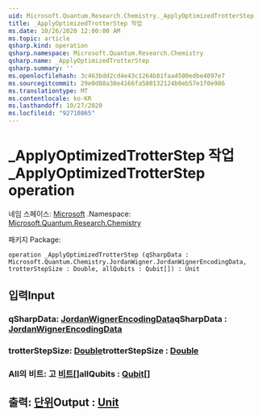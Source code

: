 ```yaml
---
uid: Microsoft.Quantum.Research.Chemistry._ApplyOptimizedTrotterStep
title: _ApplyOptimizedTrotterStep 작업
ms.date: 10/26/2020 12:00:00 AM
ms.topic: article
qsharp.kind: operation
qsharp.namespace: Microsoft.Quantum.Research.Chemistry
qsharp.name: _ApplyOptimizedTrotterStep
qsharp.summary: ''
ms.openlocfilehash: 3c463bdd2cd4e43c1264b81faa4500edbe4097e7
ms.sourcegitcommit: 29e0d88a30e4166fa580132124b0eb57e1f0e986
ms.translationtype: MT
ms.contentlocale: ko-KR
ms.lasthandoff: 10/27/2020
ms.locfileid: "92710865"
---
```

# <a name="_applyoptimizedtrotterstep-operation"></a><span data-ttu-id="947d3-102">_ApplyOptimizedTrotterStep 작업</span><span class="sxs-lookup"><span data-stu-id="947d3-102">_ApplyOptimizedTrotterStep operation</span></span>

<span data-ttu-id="947d3-103">네임 스페이스: [Microsoft](xref:Microsoft.Quantum.Research.Chemistry) .</span><span class="sxs-lookup"><span data-stu-id="947d3-103">Namespace: [Microsoft.Quantum.Research.Chemistry](xref:Microsoft.Quantum.Research.Chemistry)</span></span>

<span data-ttu-id="947d3-104">패키지 [](https://nuget.org/packages/)</span><span class="sxs-lookup"><span data-stu-id="947d3-104">Package: [](https://nuget.org/packages/)</span></span>




```qsharp
operation _ApplyOptimizedTrotterStep (qSharpData : Microsoft.Quantum.Chemistry.JordanWigner.JordanWignerEncodingData, trotterStepSize : Double, allQubits : Qubit[]) : Unit
```


## <a name="input"></a><span data-ttu-id="947d3-105">입력</span><span class="sxs-lookup"><span data-stu-id="947d3-105">Input</span></span>

### <a name="qsharpdata--jordanwignerencodingdata"></a><span data-ttu-id="947d3-106">qSharpData: [JordanWignerEncodingData](xref:Microsoft.Quantum.Chemistry.JordanWigner.JordanWignerEncodingData)</span><span class="sxs-lookup"><span data-stu-id="947d3-106">qSharpData : [JordanWignerEncodingData](xref:Microsoft.Quantum.Chemistry.JordanWigner.JordanWignerEncodingData)</span></span>




### <a name="trotterstepsize--double"></a><span data-ttu-id="947d3-107">trotterStepSize: [Double](xref:microsoft.quantum.lang-ref.double)</span><span class="sxs-lookup"><span data-stu-id="947d3-107">trotterStepSize : [Double](xref:microsoft.quantum.lang-ref.double)</span></span>




### <a name="allqubits--qubit"></a><span data-ttu-id="947d3-108">All의 비트: 고 [비트](xref:microsoft.quantum.lang-ref.qubit)[]</span><span class="sxs-lookup"><span data-stu-id="947d3-108">allQubits : [Qubit](xref:microsoft.quantum.lang-ref.qubit)[]</span></span>





## <a name="output--unit"></a><span data-ttu-id="947d3-109">출력: [단위](xref:microsoft.quantum.lang-ref.unit)</span><span class="sxs-lookup"><span data-stu-id="947d3-109">Output : [Unit](xref:microsoft.quantum.lang-ref.unit)</span></span>

